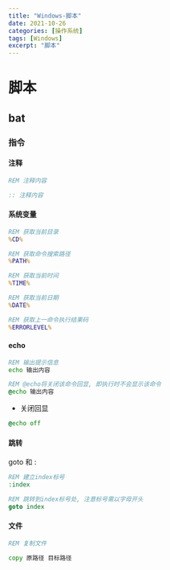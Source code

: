 ```yaml
---
title: "Windows-脚本"
date: 2021-10-26
categories: [操作系统]
tags: [Windows]
excerpt: "脚本"
---
```


# 脚本

## bat

### 指令

#### 注释

```bat
REM 注释内容

:: 注释内容
```

#### 系统变量

```bat
REM 获取当前目录
%CD%

REM 获取命令搜索路径
%PATH%

REM 获取当前时间
%TIME%

REM 获取当前日期
%DATE%

REM 获取上一命令执行结果码
%ERRORLEVEL% 
```

#### echo

```bat
REM 输出提示信息
echo 输出内容

REM @echo将关闭该命令回显, 即执行时不会显示该命令
@echo 输出内容
```

- 关闭回显

```bat
@echo off
```

#### 跳转

goto 和 :

```bat
REM 建立index标号
:index

REM 跳转到index标号处, 注意标号需以字母开头
goto index
```

#### 文件

```bat
REM 复制文件

copy 原路径 目标路径
```
